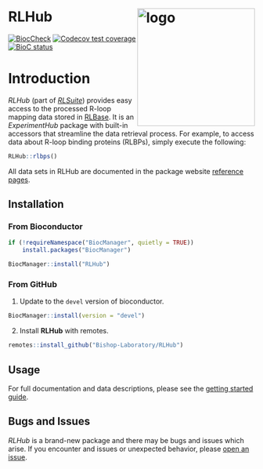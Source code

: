 # RLHub <img src="https://rlbase-data.s3.amazonaws.com/misc/assets/whitebgRLHub+Logo.png" align="right" alt="logo" width="240" style = "border: none; float: right;">

<!-- badges: start -->

[![BiocCheck](https://github.com/Bishop-Laboratory/RLHub/workflows/BiocCheck/badge.svg)](https://github.com/Bishop-Laboratory/RLHub/actions) [![Codecov test coverage](https://codecov.io/gh/Bishop-Laboratory/RLHub/branch/main/graph/badge.svg)](https://codecov.io/gh/Bishop-Laboratory/RLHub?branch=main) [![BioC status](http://www.bioconductor.org/shields/build/release/bioc/RLHub.svg)](https://bioconductor.org/checkResults/release/bioc-LATEST/RLHub)

<!-- badges: end -->


# Introduction

*RLHub* (part of [*RLSuite*](https://gccri.bishop-lab.uthscsa.edu/rlsuite/)) provides easy access to the processed R-loop mapping data stored in [RLBase](https://gccri.bishop-lab.uthscsa.edu/rlbase/). It is an *ExperimentHub* package with built-in accessors that streamline the data retrieval process. For example, to access data about R-loop binding proteins (RLBPs), simply execute the following:

```r
RLHub::rlbps()
```

All data sets in RLHub are documented in the package website [reference pages](https://bishop-laboratory.github.io/RLHub/reference/index.html).

## Installation

### From Bioconductor

```r
if (!requireNamespace("BiocManager", quietly = TRUE))
    install.packages("BiocManager")

BiocManager::install("RLHub")
```

### From GitHub

1. Update to the `devel` version of bioconductor. 

```r
BiocManager::install(version = "devel")
```

2. Install **RLHub** with remotes.

``` r
remotes::install_github("Bishop-Laboratory/RLHub")
```

## Usage

For full documentation and data descriptions, please see the [getting started guide](https://bishop-laboratory.github.io/RLHub/articles/RLHub.html).

## Bugs and Issues

*RLHub* is a brand-new package and there may be bugs and issues which arise. If you encounter and issues or
unexpected behavior, please [open an issue](https://github.com/Bishop-Laboratory/RLHub/issues).
